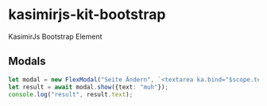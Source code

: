 # kasimirjs-kit-bootstrap
KasimirJs Bootstrap Element



## Modals

```typescript
let modal = new FlexModal("Seite Ändern", `<textarea ka.bind="$scope.text"></textarea>`, [`<button ka.on.click="$fn.resolve()">Save</button>`]);
let result = await modal.show({text: "muh"});
console.log("result", result.text);
```
